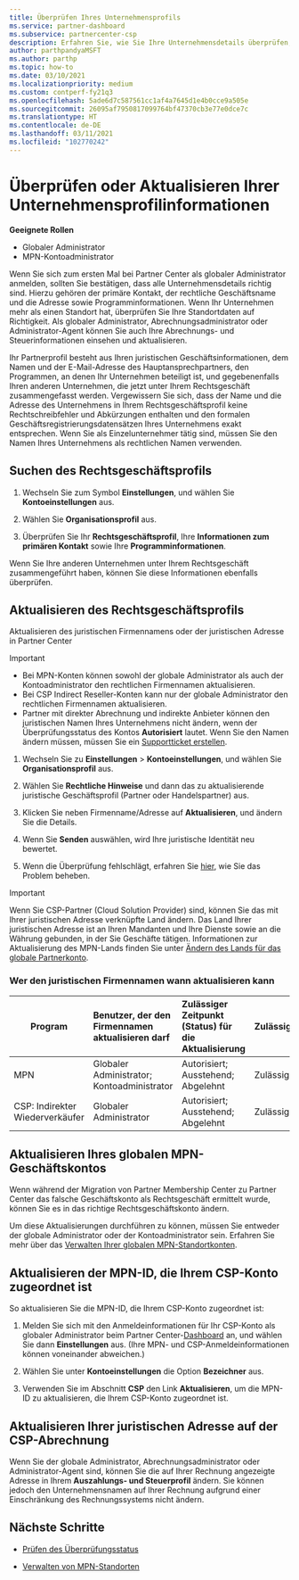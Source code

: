 ```yaml
---
title: Überprüfen Ihres Unternehmensprofils
ms.service: partner-dashboard
ms.subservice: partnercenter-csp
description: Erfahren Sie, wie Sie Ihre Unternehmensdetails überprüfen, z. B. den primären Kontakt-, die Adresse und Programminformationen. Sie können auch ihre rechtlichen Adressen und Abrechnungsadressen aktualisieren.
author: parthpandyaMSFT
ms.author: parthp
ms.topic: how-to
ms.date: 03/10/2021
ms.localizationpriority: medium
ms.custom: contperf-fy21q3
ms.openlocfilehash: 5ade6d7c587561cc1af4a7645d1e4b0cce9a505e
ms.sourcegitcommit: 26095af7950817099764bf47370cb3e77e0dce7c
ms.translationtype: HT
ms.contentlocale: de-DE
ms.lasthandoff: 03/11/2021
ms.locfileid: "102770242"
---
```

# <a name="verify-or-update-your-company-profile-information"></a>Überprüfen oder Aktualisieren Ihrer Unternehmensprofilinformationen 

**Geeignete Rollen**

- Globaler Administrator
- MPN-Kontoadministrator

Wenn Sie sich zum ersten Mal bei Partner Center als globaler Administrator anmelden, sollten Sie bestätigen, dass alle Unternehmensdetails richtig sind. Hierzu gehören der primäre Kontakt, der rechtliche Geschäftsname und die Adresse sowie Programminformationen. Wenn Ihr Unternehmen mehr als einen Standort hat, überprüfen Sie Ihre Standortdaten auf Richtigkeit. Als globaler Administrator, Abrechnungsadministrator oder Administrator-Agent können Sie auch Ihre Abrechnungs- und Steuerinformationen einsehen und aktualisieren.

Ihr Partnerprofil besteht aus Ihren juristischen Geschäftsinformationen, dem Namen und der E-Mail-Adresse des Hauptansprechpartners, den Programmen, an denen Ihr Unternehmen beteiligt ist, und gegebenenfalls Ihren anderen Unternehmen, die jetzt unter Ihrem Rechtsgeschäft zusammengefasst werden. Vergewissern Sie sich, dass der Name und die Adresse des Unternehmens in Ihrem Rechtsgeschäftsprofil keine Rechtschreibfehler und Abkürzungen enthalten und den formalen Geschäftsregistrierungsdatensätzen Ihres Unternehmens exakt entsprechen. Wenn Sie als Einzelunternehmer tätig sind, müssen Sie den Namen Ihres Unternehmens als rechtlichen Namen verwenden.


## <a name="locate-the-legal-business-profile"></a>Suchen des Rechtsgeschäftsprofils

1. Wechseln Sie zum Symbol **Einstellungen**, und wählen Sie **Kontoeinstellungen** aus.
 
1. Wählen Sie **Organisationsprofil** aus. 

2. Überprüfen Sie Ihr **Rechtsgeschäftsprofil**, Ihre **Informationen zum primären Kontakt** sowie Ihre **Programminformationen**.

Wenn Sie Ihre anderen Unternehmen unter Ihrem Rechtsgeschäft zusammengeführt haben, können Sie diese Informationen ebenfalls überprüfen. 

## <a name="update-your-legal-business-profile"></a>Aktualisieren des Rechtsgeschäftsprofils 

Aktualisieren des juristischen Firmennamens oder der juristischen Adresse in Partner Center

>[!Important]
>- Bei MPN-Konten können sowohl der globale Administrator als auch der Kontoadministrator den rechtlichen Firmennamen aktualisieren.
>- Bei CSP Indirect Reseller-Konten kann nur der globale Administrator den rechtlichen Firmennamen aktualisieren. 
>- Partner mit direkter Abrechnung und indirekte Anbieter können den juristischen Namen Ihres Unternehmens nicht ändern, wenn der Überprüfungsstatus des Kontos **Autorisiert** lautet. Wenn Sie den Namen ändern müssen, müssen Sie ein [Supportticket erstellen](https://partner.microsoft.com/dashboard/support/servicerequests/create?stage=2&topicid=eb74583c-61b3-2124-bffc-00920e0ae772).



1. Wechseln Sie zu **Einstellungen** > **Kontoeinstellungen**, und wählen Sie **Organisationsprofil** aus.

2. Wählen Sie **Rechtliche Hinweise** und dann das zu aktualisierende juristische Geschäftsprofil (Partner oder Handelspartner) aus.

1. Klicken Sie neben Firmenname/Adresse auf **Aktualisieren**, und ändern Sie die Details.
 
1. Wenn Sie **Senden** auswählen, wird Ihre juristische Identität neu bewertet.

1. Wenn die Überprüfung fehlschlägt, erfahren Sie [hier](verification-responses.md), wie Sie das Problem beheben.

>[!Important]
>Wenn Sie CSP-Partner (Cloud Solution Provider) sind, können Sie das mit Ihrer juristischen Adresse verknüpfte Land ändern. Das Land Ihrer juristischen Adresse ist an Ihren Mandanten und Ihre Dienste sowie an die Währung gebunden, in der Sie Geschäfte tätigen. Informationen zur Aktualisierung des MPN-Lands finden Sie unter [Ändern des Lands für das globale Partnerkonto](manage-locations.md#change-country-of-partner-global-account).


### <a name="who-can-update-legal-business-name-and-when"></a>Wer den juristischen Firmennamen wann aktualisieren kann

|**Program**|**Benutzer, der den Firmennamen aktualisieren darf**|**Zulässiger Zeitpunkt (Status) für die Aktualisierung**|**Zulässig**|
|---------------------|:-------------------------------|:------------|:-----------------|
MPN|Globaler Administrator; Kontoadministrator|Autorisiert; Ausstehend; Abgelehnt| Zulässig|
|CSP: Indirekter Wiederverkäufer|Globaler Administrator|Autorisiert; Ausstehend; Abgelehnt| Zulässig|


## <a name="update-your-mpn-global-business-account"></a>Aktualisieren Ihres globalen MPN-Geschäftskontos

Wenn während der Migration von Partner Membership Center zu Partner Center das falsche Geschäftskonto als Rechtsgeschäft ermittelt wurde, können Sie es in das richtige Rechtsgeschäftskonto ändern.

Um diese Aktualisierungen durchführen zu können, müssen Sie entweder der globale Administrator oder der Kontoadministrator sein. Erfahren Sie mehr über das [Verwalten Ihrer globalen MPN-Standortkonten](manage-locations.md).


## <a name="update-your-mpn-id-associated-with-your-csp-account"></a>Aktualisieren der MPN-ID, die Ihrem CSP-Konto zugeordnet ist

So aktualisieren Sie die MPN-ID, die Ihrem CSP-Konto zugeordnet ist:

1. Melden Sie sich mit den Anmeldeinformationen für Ihr CSP-Konto als globaler Administrator beim Partner Center-[Dashboard](https://partner.microsoft.com/dashboard/home) an, und wählen Sie dann **Einstellungen** aus. (Ihre MPN- und CSP-Anmeldeinformationen können voneinander abweichen.)
 
1. Wählen Sie unter **Kontoeinstellungen** die Option **Bezeichner** aus.

1. Verwenden Sie im Abschnitt **CSP** den Link **Aktualisieren**, um die MPN-ID zu aktualisieren, die Ihrem CSP-Konto zugeordnet ist. 


## <a name="update-your-csp-legal-billing-address"></a>Aktualisieren Ihrer juristischen Adresse auf der CSP-Abrechnung

Wenn Sie der globale Administrator, Abrechnungsadministrator oder Administrator-Agent sind, können Sie die auf Ihrer Rechnung angezeigte Adresse in Ihrem **Auszahlungs- und Steuerprofil** ändern. Sie können jedoch den Unternehmensnamen auf Ihrer Rechnung aufgrund einer Einschränkung des Rechnungssystems nicht ändern.


## <a name="next-steps"></a>Nächste Schritte

- [Prüfen des Überprüfungsstatus](verification-responses.md)

- [Verwalten von MPN-Standorten](manage-locations.md)
